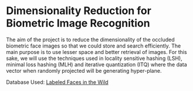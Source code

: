 # Dimensionality Reduction for Biometric Image Recognition

The aim of the project is to reduce the dimensionality of the occluded biometric face images so that we could store and search efficiently. The main purpose is to use lesser space and better retrieval of images. For this sake, we will use the techniques used in locality sensitive hashing (LSH), minimal loss hashing (MLH) and iterative quantization (ITQ) where the data vector when randomly projected will be generating hyper-plane.

Database Used: [Labeled Faces in the Wild](http://vis-www.cs.umass.edu/lfw/) 
